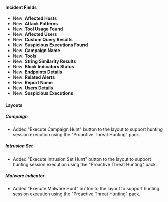 
#### Incident Fields

- New: **Affected Hosts**
- New: **Attack Patterns**
- New: **Tool Usage Found**
- New: **Affected Users**
- New: **Custom Query Results**
- New: **Suspicious Executions Found**
- New: **Campaign Name**
- New: **Tools**
- New: **String Similarity Results**
- New: **Block Indicators Status**
- New: **Endpoints Details**
- New: **Related Alerts**
- New: **Report Name**
- New: **Users Details**
- New: **Suspicious Executions**

#### Layouts

##### Campaign

- Added "Execute Campaign Hunt" button to the layout to support hunting session execution using the "Proactive Threat Hunting" pack.

##### Intrusion Set

- Added "Execute Intrusion Set Hunt" button to the layout to support hunting session execution using the "Proactive Threat Hunting" pack.

##### Malware Indicator

- Added "Execute Malware Hunt" button to the layout to support hunting session execution using the "Proactive Threat Hunting" pack.


